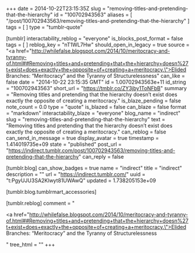 +++
date = 2014-10-22T23:15:35Z
slug = "removing-titles-and-pretending-that-the-hierarchy"
id = "100702943563"
aliases = [ "/post/100702943563/removing-titles-and-pretending-that-the-hierarchy" ]
tags = [ ]
type = "tumblr-quote"

[tumblr]
interactability_reblog = "everyone"
is_blocks_post_format = false
tags = [ ]
reblog_key = "nT1WL7Hw"
should_open_in_legacy = true
source = "<a href=\"http://whilefalse.blogspot.com/2014/10/meritocracy-and-tyranny-of.html##Removing+titles+and+pretending+that+the+hierarchy+doesn%27t+exist+does+exactly+the+opposite+of+creating+a+meritocracy.\">Elided Branches: &ldquo;Meritocracy&rdquo; and the Tyranny of Structurelessness</a>"
can_like = false
date = "2014-10-22 23:15:35 GMT"
id = 1.00702943563e+11
id_string = "100702943563"
short_url = "https://tmblr.co/ZY3jby1ToNFbB"
summary = "Removing titles and pretending that the hierarchy doesn’t exist does exactly the opposite of creating a meritocracy."
is_blaze_pending = false
note_count = 0.0
type = "quote"
is_blazed = false
can_blaze = false
format = "markdown"
interactability_blaze = "everyone"
blog_name = "indirect"
slug = "removing-titles-and-pretending-that-the-hierarchy"
text = "Removing titles and pretending that the hierarchy doesn&rsquo;t exist does exactly the opposite of creating a meritocracy."
can_reblog = false
can_send_in_message = true
display_avatar = true
timestamp = 1.414019735e+09
state = "published"
post_url = "https://indirect.tumblr.com/post/100702943563/removing-titles-and-pretending-that-the-hierarchy"
can_reply = false

[tumblr.blog]
can_show_badges = true
name = "indirect"
title = "indirect"
description = ""
url = "https://indirect.tumblr.com/"
uuid = "t:PgyUJU3SA2Klwyt81UWAwQ"
updated = 1.738205153e+09

[tumblr.blog.tumblrmart_accessories]

[tumblr.reblog]
comment = "<p><a href=\"http://whilefalse.blogspot.com/2014/10/meritocracy-and-tyranny-of.html##Removing+titles+and+pretending+that+the+hierarchy+doesn%27t+exist+does+exactly+the+opposite+of+creating+a+meritocracy.\">Elided Branches: “Meritocracy” and the Tyranny of Structurelessness</a></p>"
tree_html = ""
+++
